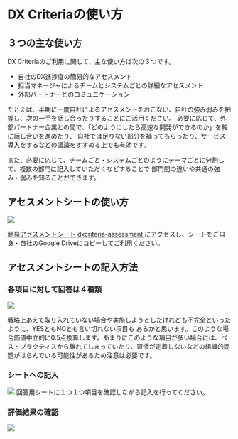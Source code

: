 # DX Criteriaの使い方

## ３つの主な使い方
DX Criteriaのご利用に関して、主な使い方は次の３つです。

+ 自社のDX進捗度の簡易的なアセスメント
+ 担当マネージャによるチームとシステムごとの詳細なアセスメント
+ 外部パートナーとのコミュニケーション

たとえば、半期に一度自社によるアセスメントをおこない、自社の強み弱みを把握し、次の一手を話し合ったりすることにご活用ください。
必要に応じて、外部パートナー企業との間で、「どのようにしたら高速な開発ができるのか」を軸に話し合いを進めたり、
自社では足りない部分を補ってもらったり、サービス導入をするなどの議論をすすめる上でも有効です。

また、必要に応じて、チームごと・システムごとのようにテーマごとに分割して、複数の部門に記入していただくなどすることで
部門間の違いや共通の強み・弱みを知ることができます。


## アセスメントシートの使い方
![](/image/access.png)

[簡易アセスメントシート dxcriteria-assessment ](https://docs.google.com/spreadsheets/d/1Wnyz6vZVrVnkbteQsrJ7IROFaiFb6ocDLocG2KzzWJs/edit?usp=sharing)にアクセスし、シートをご自身・自社のGoogle Driveにコピーしてご利用ください。

## アセスメントシートの記入方法

### 各項目に対して回答は４種類
![](/image/answer.png)

戦略上あえて取り入れていない場合や実施しようとしたけれども不完全といったように、YESともNOとも言い切れない項目も
あるかと思います。このような場合価値中立的に0.5点換算します。あまりにこのような項目が多い場合には、ベストプラクティスから離れてしまっていたり、習慣が定着しないなどの組織的問題がはらんでいる可能性があるため注意は必要です。

### シートへの記入
![](/image/sheet.png)
回答用シートに１つ１つ項目を確認しながら記入を行ってください。

### 評価結果の確認
![](/image/score.png)
